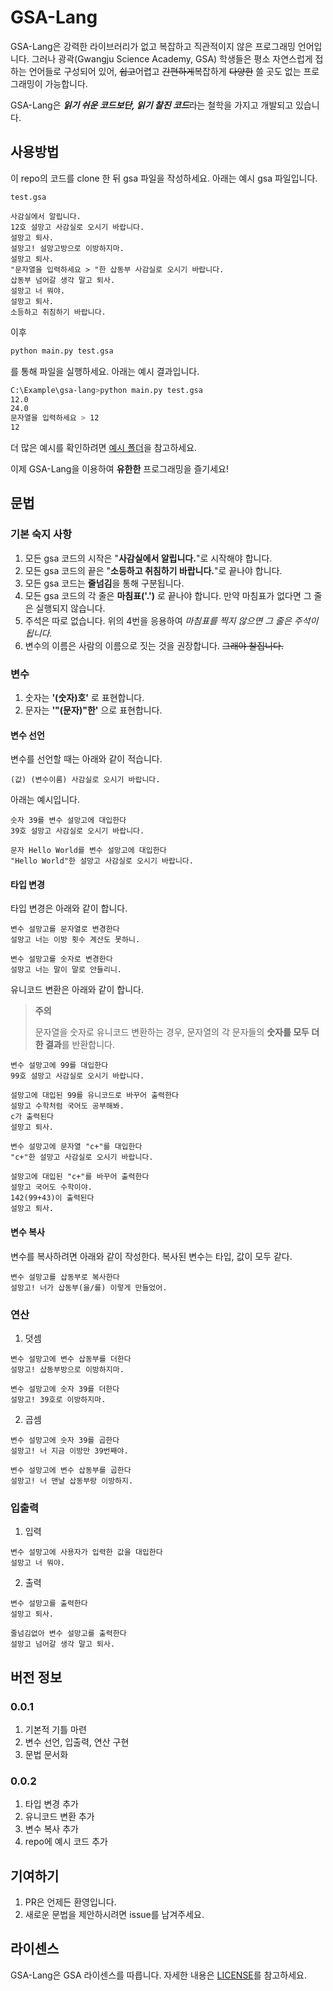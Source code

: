 # GSA-Lang

GSA-Lang은 강력한 라이브러리가 없고 복잡하고 직관적이지 않은 프로그래밍 언어입니다. 
그러나 광곽(Gwangju Science Academy, GSA) 학생들은 평소 자연스럽게 접하는 언어들로 구성되어 있어,
 ~~쉽고~~어렵고 ~~간편하게~~복잡하게 ~~다양한~~ 쓸 곳도 없는 프로그래밍이 가능합니다.

GSA-Lang은 ***읽기 쉬운 코드보단, 읽기 찰진 코드***라는 철학을 가지고 개발되고 있습니다.

## 사용방법

이 repo의 코드를 clone 한 뒤 gsa 파일을 작성하세요. 아래는 예시 gsa 파일입니다.

```gsa
test.gsa

사감실에서 알립니다.
12호 설망고 사감실로 오시기 바랍니다.
설망고 퇴사.
설망고! 설망고방으로 이방하지마.
설망고 퇴사.
"문자열을 입력하세요 > "한 삽동부 사감실로 오시기 바랍니다.
삽동부 넘어갈 생각 말고 퇴사.
설망고 너 뭐야.
설망고 퇴사.
소등하고 취침하기 바랍니다.
```

이후 

```bash
python main.py test.gsa
```

를 통해 파일을 실행하세요. 아래는 예시 결과입니다.

```bash
C:\Example\gsa-lang>python main.py test.gsa
12.0
24.0
문자열을 입력하세요 > 12
12
```

더 많은 예시를 확인하려면 [예시 폴더](examples)을 참고하세요.

이제 GSA-Lang을 이용하여 **유한한** 프로그래밍을 즐기세요!

## 문법

### 기본 숙지 사항

1. 모든 gsa 코드의 시작은 "**사감실에서 알립니다.**"로 시작해야 합니다.
2. 모든 gsa 코드의 끝은 "**소등하고 취침하기 바랍니다.**"로 끝나야 합니다.
3. 모든 gsa 코드는 **줄넘김**을 통해 구분됩니다.
4. 모든 gsa 코드의 각 줄은 **마침표('.')** 로 끝나야 합니다. 만약 마침표가 없다면 그 줄은 실행되지 않습니다.
5. 주석은 따로 없습니다. 위의 4번을 응용하여 _마침표를 찍지 않으면 그 줄은 주석이 됩니다._
6. 변수의 이름은 사람의 이름으로 짓는 것을 권장합니다. ~~그래야 찰집니다.~~

### 변수

1. 숫자는 **'(숫자)호'** 로 표현합니다.
2. 문자는 **'"(문자)"한'** 으로 표현합니다.

#### 변수 선언

변수를 선언할 때는 아래와 같이 적습니다.

```gsa
(값) (변수이름) 사감실로 오시기 바랍니다.
```

아래는 예시입니다.

```gsa
숫자 39를 변수 설망고에 대입한다
39호 설망고 사감실로 오시기 바랍니다.

문자 Hello World를 변수 설망고에 대입한다
"Hello World"한 설망고 사감실로 오시기 바랍니다.
```

#### 타입 변경

타입 변경은 아래와 같이 합니다.

```gsa
변수 설망고를 문자열로 변경한다
설망고 너는 이방 횟수 계산도 못하니.

변수 설망고를 숫자로 변경한다
설망고 너는 말이 말로 안들리니.
```

유니코드 변환은 아래와 같이 합니다.

> **주의**
>
> 문자열을 숫자로 유니코드 변환하는 경우, 문자열의 각 문자들의 **숫자를 모두 더한 결과**를 반환합니다.

```gsa
변수 설망고에 99를 대입한다
99호 설망고 사감실로 오시기 바랍니다.

설망고에 대입된 99를 유니코드로 바꾸어 출력한다
설망고 수학처럼 국어도 공부해봐.
c가 출력된다
설망고 퇴사.

변수 설망고에 문자열 "c+"를 대입한다
"c+"한 설망고 사감실로 오시기 바랍니다.

설망고에 대입된 "c+"를 바꾸어 출력한다
설망고 국어도 수학이야.
142(99+43)이 출력된다
설망고 퇴사.
```

#### 변수 복사

변수를 복사하려면 아래와 같이 작성한다. 복사된 변수는 타입, 값이 모두 같다.

```gsa
변수 설망고를 삽동부로 복사한다
설망고! 너가 삽동부(을/를) 이렇게 만들었어.
```

### 연산

1. 덧셈

```gsa
변수 설망고에 변수 삽동부를 더한다
설망고! 삽동부방으로 이방하지마.

변수 설망고에 숫자 39를 더한다
설망고! 39호로 이방하지마.
```

2. 곱셈

```gsa
변수 설망고에 숫자 39를 곱한다
설망고! 너 지금 이방만 39번째야.

변수 설망고에 변수 삽동부를 곱한다
설망고! 너 맨날 삽동부랑 이방하지.
```

### 입출력

1. 입력

```gsa
변수 설망고에 사용자가 입력한 값을 대입한다
설망고 너 뭐야.
```

2. 출력

```gsa
변수 설망고를 출력한다
설망고 퇴사.

줄넘김없아 변수 설망고를 출력한다
설망고 넘어갈 생각 말고 퇴사.
```

## 버전 정보

### 0.0.1

1. 기본적 기틀 마련
2. 변수 선언, 입출력, 연산 구현
3. 문법 문서화

### 0.0.2

1. 타입 변경 추가
2. 유니코드 변환 추가
3. 변수 복사 추가
4. repo에 예시 코드 추가

## 기여하기

1. PR은 언제든 환영입니다.
2. 새로운 문법을 제안하시려면 issue를 남겨주세요.

## 라이센스

GSA-Lang은 GSA 라이센스를 따릅니다. 자세한 내용은 [LICENSE](LICENSE)를 참고하세요.